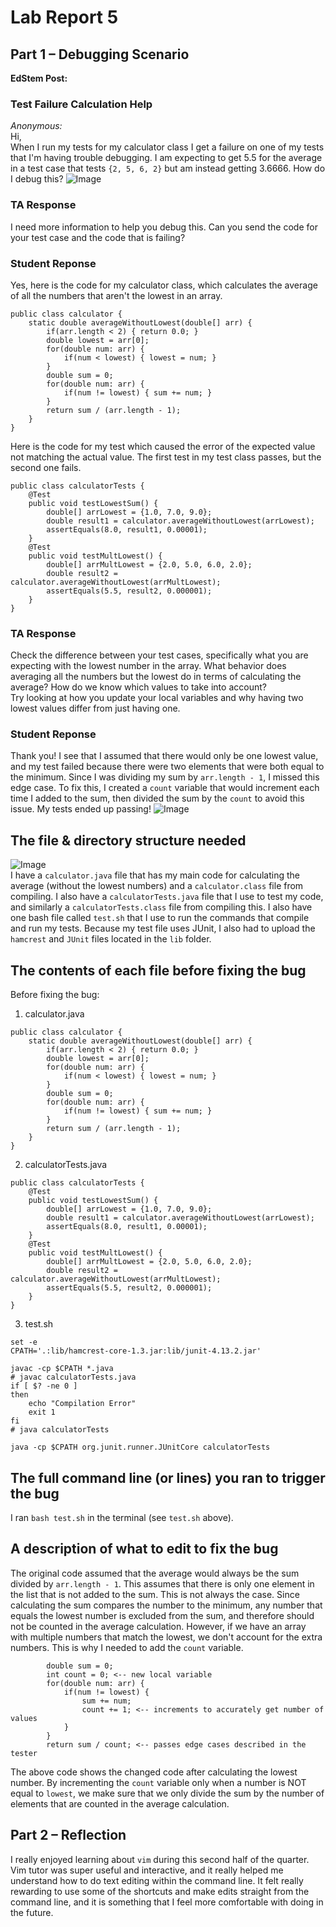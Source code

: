 # Lab Report 5  
## Part 1 – Debugging Scenario


**EdStem Post:**
### Test Failure Calculation Help
*Anonymous:*  
Hi,  
When I run my tests for my calculator class I get a failure on one of my tests that I'm having trouble debugging. I am expecting to get 5.5 for the average in a test case that tests `{2, 5, 6, 2}` but am instead getting 3.6666. How do I debug this?
![Image](question.png)  

### TA Response
I need more information to help you debug this. Can you send the code for your test case and the code that is failing? 

### Student Reponse
Yes, here is the code for my calculator class, which calculates the average of all the numbers that aren't the lowest in an array. 
```
public class calculator {
    static double averageWithoutLowest(double[] arr) {
        if(arr.length < 2) { return 0.0; }
        double lowest = arr[0];
        for(double num: arr) {
            if(num < lowest) { lowest = num; }
        }
        double sum = 0;
        for(double num: arr) {
            if(num != lowest) { sum += num; }
        }
        return sum / (arr.length - 1);
    }
}
```
Here is the code for my test which caused the error of the expected value not matching the actual value. The first test in my test class passes, but the second one fails. 
```
public class calculatorTests {
    @Test
    public void testLowestSum() {
        double[] arrLowest = {1.0, 7.0, 9.0};
        double result1 = calculator.averageWithoutLowest(arrLowest);
        assertEquals(8.0, result1, 0.00001);
    }
    @Test
    public void testMultLowest() {
        double[] arrMultLowest = {2.0, 5.0, 6.0, 2.0};
        double result2 = calculator.averageWithoutLowest(arrMultLowest);
        assertEquals(5.5, result2, 0.000001);
    }
}
```
### TA Response  
Check the difference between your test cases, specifically what you are expecting with the lowest number in the array. What behavior does averaging all the numbers but the lowest do in terms of calculating the average? How do we know which values to take into account?  
Try looking at how you update your local variables and why having two lowest values differ from just having one.  

### Student Reponse
Thank you! I see that I assumed that there would only be one lowest value, and my test failed because there were two elements that were both equal to the minimum. Since I was dividing my sum by `arr.length - 1`, I missed this edge case. To fix this, I created a `count` variable that would increment each time I added to the sum, then divided the sum by the `count` to avoid this issue. My tests ended up passing!
![Image](pass.png)  


## The file & directory structure needed  
![Image](structure.png)  
I have a `calculator.java` file that has my main code for calculating the average (without the lowest numbers) and a `calculator.class` file from compiling. I also have a `calculatorTests.java` file that I use to test my code, and similarly a `calculatorTests.class` file from compiling this. I also have one bash file called `test.sh` that I use to run the commands that compile and run my tests. Because my test file uses JUnit, I also had to upload the `hamcrest` and `JUnit` files located in the `lib` folder.  


## The contents of each file before fixing the bug  
Before fixing the bug:  
1. calculator.java
```
public class calculator {
    static double averageWithoutLowest(double[] arr) {
        if(arr.length < 2) { return 0.0; }
        double lowest = arr[0];
        for(double num: arr) {
            if(num < lowest) { lowest = num; }
        }
        double sum = 0;
        for(double num: arr) {
            if(num != lowest) { sum += num; }
        }
        return sum / (arr.length - 1);
    }
}
```
2. calculatorTests.java
```
public class calculatorTests {
    @Test
    public void testLowestSum() {
        double[] arrLowest = {1.0, 7.0, 9.0};
        double result1 = calculator.averageWithoutLowest(arrLowest);
        assertEquals(8.0, result1, 0.00001);
    }
    @Test
    public void testMultLowest() {
        double[] arrMultLowest = {2.0, 5.0, 6.0, 2.0};
        double result2 = calculator.averageWithoutLowest(arrMultLowest);
        assertEquals(5.5, result2, 0.000001);
    }
}
```
3. test.sh

```
set -e
CPATH='.:lib/hamcrest-core-1.3.jar:lib/junit-4.13.2.jar'

javac -cp $CPATH *.java
# javac calculatorTests.java
if [ $? -ne 0 ]
then 
    echo "Compilation Error"
    exit 1
fi
# java calculatorTests

java -cp $CPATH org.junit.runner.JUnitCore calculatorTests
```

## The full command line (or lines) you ran to trigger the bug  
I ran `bash test.sh` in the terminal (see `test.sh` above).   

## A description of what to edit to fix the bug  
The original code assumed that the average would always be the sum divided by `arr.length - 1`. This assumes that there is only one element in the list that is not added to the sum. This is not always the case. Since calculating the sum compares the number to the minimum, any number that equals the lowest number is excluded from the sum, and therefore should not be counted in the average calculation. However, if we have an array with multiple numbers that match the lowest, we don't account for the extra numbers. This is why I needed to add the `count` variable.
```
        double sum = 0;
        int count = 0; <-- new local variable
        for(double num: arr) {
            if(num != lowest) { 
                sum += num; 
                count += 1; <-- increments to accurately get number of values
            }
        }
        return sum / count; <-- passes edge cases described in the tester
```
The above code shows the changed code after calculating the lowest number. By incrementing the `count` variable only when a number is NOT equal to `lowest`, we make sure that we only divide the sum by the number of elements that are counted in the average calculation.


## Part 2 – Reflection
I really enjoyed learning about `vim` during this second half of the quarter. Vim tutor was super useful and interactive, and it really helped me understand how to do text editing within the command line. It felt really rewarding to use some of the shortcuts and make edits straight from the command line, and it is something that I feel more comfortable with doing in the future.  

